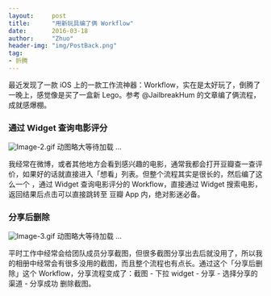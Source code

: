 ```yaml
---
layout:     post
title:      "用新玩具编了俩 Workflow"
date:       2016-03-18
author:     "Zhuo"
header-img: "img/PostBack.png"
tag:
- 折腾
---
```


最近发现了一款 iOS 上的一款工作流神器：Workflow，实在是太好玩了，倒腾了一晚上，感觉像是买了一盒新 Lego。参考 @JailbreakHum 的文章编了俩流程，成就感爆棚。  

### 通过 Widget 查询电影评分
![Image-2.gif](http://img.jinzhuoimg.com/Image-2.gif)
动图略大等待加载 ...  

我经常在微博，或者其他地方会看到感兴趣的电影，通常我都会打开豆瓣查一查评价，如果好的话就直接进入「想看」列表。但整个流程其实是很长的，然后编了这么一个 ，通过 Widget 查询电影评分的 Workflow，直接通过 Widget 搜索电影，返回结果后点击可以直接跳转至 豆瓣 App 内，绝对影迷必备。  

### 分享后删除
![Image-3.gif](http://img.jinzhuoimg.com/Image-3.gif)
动图略大等待加载 ...    

平时工作中经常会给团队成员分享截图，但很多截图分享出去后就没用了，所以我的相册中经常会有很多没用的截图，而且整个流程也有点长。通过这个「分享后删除」这个 Workflow，分享流程变成了：截图 - 下拉 widget - 分享 - 选择分享的渠道 - 分享成功 删除截图。

